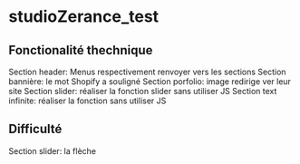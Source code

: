 # studioZerance_test
## Fonctionalité thechnique
Section header: Menus respectivement renvoyer vers les sections
Section bannière: le mot Shopify a souligné
Section porfolio: image redirige ver leur site
Section slider:
réaliser la fonction slider sans utiliser JS
Section text infinite: réaliser la fonction sans utiliser JS
## Difficulté
Section slider: 
la flèche
